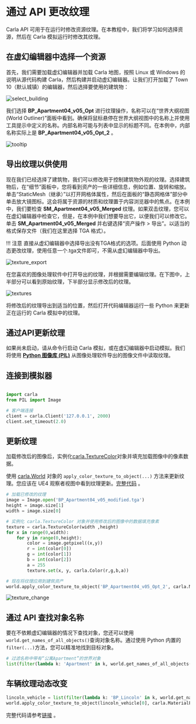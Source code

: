 # 通过 API 更改纹理

Carla API 可用于在运行时修改资源纹理。在本教程中，我们将学习如何选择资源，然后在 Carla 模拟运行时修改其纹理。

## 在虚幻编辑器中选择一个资源

首先，我们需要加载虚幻编辑器并加载 Carla 地图，按照 Linux 或 Windows 的说明从源代码构建 Carla，然后构建并启动虚幻编辑器。让我们打开加载了 Town 10（默认城镇）的编辑器，然后选择要使用的建筑物：

![select_building](./img/tuto_G_texture_streaming/building_selected.png)

我们选择 __BP_Apartment04_v05_Opt__ 进行纹理操作，名称可以在“世界大纲视图(World Outliner)”面板中看到。确保将鼠标悬停在世界大纲视图中的名称上并使用工具提示中定义的名称。内部名称可能与列表中显示的标题不同。在本例中，内部名称实际上是 __BP_Apartment04_v05_Opt_2__ 。

![tooltip](./img/tuto_G_texture_streaming/tooltip.png)

## 导出纹理以供使用

现在我们已经选择了建筑物，我们可以修改用于控制建筑物外观的纹理。选择建筑物后，在“细节”面板中，您将看到资产的一些详细信息，例如位置、旋转和缩放。单击“StaticMesh（继承）”以打开网格体属性，然后在面板的“静态网格体”部分中单击放大镜图标。这会将属于资源的材质和纹理置于内容浏览器中的焦点。在本例中，我们要检查 __SM_Apartment04_v05_Merged__ 纹理。如果双击纹理，您可以在虚幻编辑器中检查它，但是，在本例中我们想要导出它，以便我们可以修改它。单击 __SM_Apartment04_v05_Merged__ 并右键选择“资产操作 > 导出”。以适当的格式保存文件（我们在这里选择 TGA 格式）。

!!! 注意
    直接从虚幻编辑器中选择导出没有TGA格式的选项。后面使用 Python 动态更改纹理，使用任意一个.tga文件即可，不需从虚幻编辑器中导出。

![texture_export](./img/tuto_G_texture_streaming/texture_export.png)

在您喜欢的图像处理软件中打开导出的纹理，并根据需要编辑纹理。在下图中，上半部分可以看到原始纹理，下半部分显示修改后的纹理。

![textures](./img/tuto_G_texture_streaming/textures.png)

将修改后的纹理导出到适当的位置，然后打开代码编辑器运行一些 Python 来更新正在运行的 Carla 模拟中的纹理。

## 通过API更新纹理

如果尚未启动，请从命令行启动 Carla 模拟，或在虚幻编辑器中启动模拟。我们将使用 [__Python 图像库 (PIL)__](https://pillow.readthedocs.io/en/stable/) 从图像处理软件导出的图像文件中读取纹理。


## 连接到模拟器

```py

import carla
from PIL import Image

# 客户端连接
client = carla.Client('127.0.0.1', 2000)
client.set_timeout(2.0)
```

## 更新纹理

加载修改后的图像后，实例化[carla.TextureColor](python_api.md#carla.TextureColor)对象并填充加载图像中的像素数据。

使用 [carla.World](python_api.md#carla.World) 对象的 `apply_color_texture_to_object(...)` 方法来更新纹理。您应该在 UE4 观察者视图中看到纹理更新。[完整代码](https://github.com/OpenHUTB/carla_doc/blob/master/src/demo/tuto_G_texture_streaming.py) 。


```py
# 加载已修改的纹理
image = Image.open('BP_Apartment04_v05_modified.tga')
height = image.size[1]
width = image.size[0]

# 实例化 carla.TextureColor 对象并使用修改后的图像中的数据填充像素
texture = carla.TextureColor(width ,height)
for x in range(0,width):
    for y in range(0,height):
        color = image.getpixel((x,y))
        r = int(color[0])
        g = int(color[1])
        b = int(color[2])
        a = 255
        texture.set(x, y, carla.Color(r,g,b,a))

# 现在将纹理应用到建筑资产
world.apply_color_texture_to_object('BP_Apartment04_v05_Opt_2', carla.MaterialParameter.Diffuse, texture)
```

![texture_change](./img/tuto_G_texture_streaming/texture_change.gif)

## 通过 API 查找对象名称

要在不依赖虚幻编辑器的情况下查找对象，您还可以使用`world.get_names_of_all_objects()`查询对象名称。通过使用 Python 内置的`filter(...)`方法，您可以精准地找到目标对象。


```py
# 过滤名称中带有“公寓Apartment”的世界对象
list(filter(lambda k: 'Apartment' in k, world.get_names_of_all_objects()))
```

## 车辆纹理动态改变
```python
lincoln_vehicle = list(filter(lambda k: 'BP_Lincoln' in k, world.get_names_of_all_objects()))
world.apply_color_texture_to_object(lincoln_vehicle[0], carla.MaterialParameter.Diffuse, texture_1)
```
完整代码请参考[链接](https://github.com/OpenHUTB/carla_doc/blob/master/src/demo/tuto_G_texture_streaming.py) 。